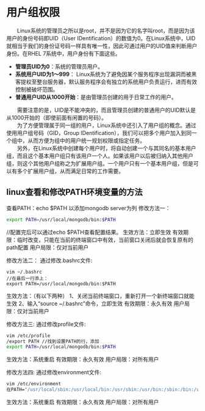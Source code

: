 # 用户组权限

&emsp;&emsp;Linux系统的管理员之所以是root，并不是因为它的名字叫root，而是因为该用户的身份号码即UID（User IDentification）的数值为0。在Linux系统中，UID就相当于我们的身份证号码一样具有唯一性，因此可通过用户的UID值来判断用户身份。在RHEL 7系统中，用户身份有下面这些。  
* __管理员UID为0__：系统的管理员用户。
* __系统用户UID为1～999__： Linux系统为了避免因某个服务程序出现漏洞而被黑客提权至整台服务器，默认服务程序会有独立的系统用户负责运行，进而有效控制被破坏范围。
* __普通用户UID从1000开始__：是由管理员创建的用于日常工作的用户。

&emsp;&emsp;需要注意的是，UID是不能冲突的，而且管理员创建的普通用户的UID默认是从1000开始的（即使前面有闲置的号码）。  
&emsp;&emsp;为了方便管理属于同一组的用户，Linux系统中还引入了用户组的概念。通过使用用户组号码（GID，Group IDentification），我们可以把多个用户加入到同一个组中，从而方便为组中的用户统一规划权限或指定任务。  
&emsp;&emsp;另外，在Linux系统中创建每个用户时，将自动创建一个与其同名的基本用户组，而且这个基本用户组只有该用户一个人。如果该用户以后被归纳入其他用户组，则这个其他用户组称之为扩展用户组。一个用户只有一个基本用户组，但是可以有多个扩展用户组，从而满足日常的工作需要。  


## linux查看和修改PATH环境变量的方法
查看PATH：echo $PATH
以添加mongodb server为列
修改方法一：
```bash
export PATH=/usr/local/mongodb/bin:$PATH
```
//配置完后可以通过echo $PATH查看配置结果。
生效方法：立即生效
有效期限：临时改变，只能在当前的终端窗口中有效，当前窗口关闭后就会恢复原有的path配置
用户局限：仅对当前用户

 

修改方法二：
通过修改.bashrc文件:
```
vim ~/.bashrc
//在最后一行添上：
export PATH=/usr/local/mongodb/bin:$PATH
```
生效方法：（有以下两种）
1、关闭当前终端窗口，重新打开一个新终端窗口就能生效
2、输入“source ~/.bashrc”命令，立即生效
有效期限：永久有效
用户局限：仅对当前用户

 

修改方法三:
通过修改profile文件:
```bash
vim /etc/profile
/export PATH //找到设置PATH的行，添加
export PATH=/usr/local/mongodb/bin:$PATH
```
生效方法：系统重启
有效期限：永久有效
用户局限：对所有用户

 

修改方法四:
通过修改environment文件:
```bash
vim /etc/environment
在PATH="/usr/local/sbin:/usr/local/bin:/usr/sbin:/usr/bin:/sbin:/bin:/usr/games:/usr/local/games"中加入“:/usr/local/mongodb/bin”
```
生效方法：系统重启
有效期限：永久有效
用户局限：对所有用户